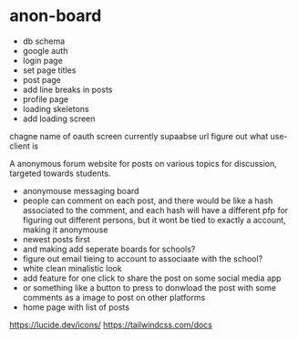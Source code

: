 # anon-board

- db schema
- google auth
- login page
- set page titles
- post page
- add line breaks in posts
- profile page
- loading skeletons
- add loading screen

chagne name of oauth screen currently supaabse url
figure out what use-client is

A anonymous forum website for posts on various topics for discussion, targeted towards students.

- anonymouse messaging board
- people can comment on each post, and there would be like a hash associated to the comment, and each hash will
  have a different pfp for figuring out different persons, but it wont be tied to exactly a account, making it anonymouse
- newest posts first
- and making add seperate boards for schools?
- figure out email tieing to account to associaate with the school?
- white clean minalistic look
- add feature for one click to share the post on some social media app
- or something like a button to press to donwload the post with some comments as a image to post on other platforms
- home page with list of posts

https://lucide.dev/icons/
https://tailwindcss.com/docs
